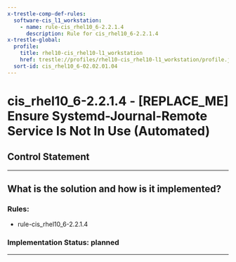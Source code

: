 ```yaml
---
x-trestle-comp-def-rules:
  software-cis_l1_workstation:
    - name: rule-cis_rhel10_6-2.2.1.4
      description: Rule for cis_rhel10_6-2.2.1.4
x-trestle-global:
  profile:
    title: rhel10-cis_rhel10-l1_workstation
    href: trestle://profiles/rhel10-cis_rhel10-l1_workstation/profile.json
  sort-id: cis_rhel10_6-02.02.01.04
---
```


# cis_rhel10_6-2.2.1.4 - \[REPLACE_ME\] Ensure Systemd-Journal-Remote Service Is Not In Use (Automated)

## Control Statement

______________________________________________________________________

## What is the solution and how is it implemented?

<!-- For implementation status enter one of: implemented, partial, planned, alternative, not-applicable -->

<!-- Note that the list of rules under ### Rules: is read-only and changes will not be captured after assembly to JSON -->

<!-- Add control implementation description here for control: cis_rhel10_6-2.2.1.4 -->

### Rules:

  - rule-cis_rhel10_6-2.2.1.4

### Implementation Status: planned

______________________________________________________________________
